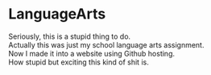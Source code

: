 # LanguageArts

Seriously, this is a stupid thing to do.<br>
Actually this was just my school language arts assignment.<br>
Now I made it into a website using Github hosting.<br>
How stupid but exciting this kind of shit is.<br>
